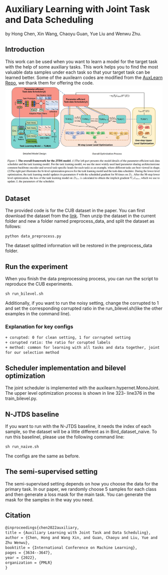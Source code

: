 # Auxiliary Learning with Joint Task and Data Scheduling
by Hong Chen, Xin Wang, Chaoyu Guan, Yue Liu and Wenwu Zhu.

## Introduction
This work can be used when you want to learn a model for the target task with the help of some auxiliary tasks. This work helps you to find the most valuable data samples under each task so that your target task can be learned better. Some of the auxilearn codes are modified from the [AuxLearn Repo](https://github.com/AvivNavon/AuxiLearn), we thank them for offering the code.
![_](./JTDS_figure.jpg)
## Dataset
The provided code is for the CUB dataset in the paper. You can first download the dataset from the [link](http://www.vision.caltech.edu/visipedia/CUB-200-2011.html). Then unzip the dataset in the current folder and new a folder named preprocess_data, and split the dataset as follows: 
```
python data_preprocess.py
```
The dataset splitted information will be restored in the preprocess_data folder.

## Run the experiment
When you finish the data preprocessing process, you can run the script to reproduce the CUB experiments.
```
sh run_bilevel.sh
```
Additionally, if you want to run the noisy setting, change the corrupted to 1 and set the corresponding corrupted ratio in the run_bilevel.sh(like the other examples in the command line).
### Explanation for key configs
    + corupted: 0 for clean setting, 1 for corrupted setting
    + corupted ratio: the ratio for corupted labels
    + method: common for learning with all tasks and data together, joint for our selection method

## Scheduler implementation and bilevel optimization
The joint scheduler is implemented with the auxilearn.hypernet.MonoJoint. The upper level optimization process is shown in line 323- line376 in the train_bilevel.py.

## N-JTDS baseline
If you want to run with the N-JTDS baseline, it needs the index of each sample, so the dataset will be a little different as in Bird_dataset_naive. To run this baselinel, please use the following command line:
```
sh run_naive.sh
```
The configs are the same as before.
## The semi-supervised setting
The semi-supervised setting depends on how you choose the data for the primary task. In our paper, we randomly choose 5 samples for each class and then generate a loss mask for the main task. You can generate the mask for the samples in the way you need.

## Citation
```
@inproceedings{chen2022auxiliary,
title = {Auxiliary Learning with Joint Task and Data Scheduling},
author = {Chen, Hong and Wang Xin, and Guan, Chaoyu and Liu, Yue and Zhu Wenwu},
booktitle = {International Conference on Machine Learning},
pages = {3634--3647},
year = {2022},
organization = {PMLR}
}
```

